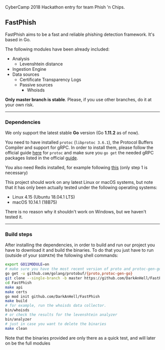 CyberCamp 2018 Hackathon entry for team Phish 'n Chips.

## FastPhish

FastPhish aims to be a fast and reliable phishing detection framework. It's based in Go.

The following modules have been already included:

- Analysis
  - Levenshtein distance
- Ingestion Engine
- Data sources
  - Certificate Transparency Logs
  - Passive sources
    - Whoisds

**Only master branch is stable**. Please, if you use other branches, do it at your own risk.



---

### Dependencies

We only support the latest stable **Go** version (Go **1.11.2** as of now).

You need to have installed `protoc` (`libprotoc 3.6.1`), the Protocol Buffers Compiler and support for gRPC. In order to install them, please follow the official guide [here](https://google.github.io/proto-lens/installing-protoc.html) for `protoc` and make sure you `go get` the needed gRPC packages listed in the official [guide](https://grpc.io/docs/quickstart/go.html).


You also need Redis installed, for example following [this](https://www.digitalocean.com/community/tutorials/how-to-install-and-secure-redis-on-ubuntu-18-04) (only step 1 is necessary)

This project should work on any latest Linux or macOS systems, but note that it has only been actually tested under the following operating systems:

- Linux 4.15 (Ubuntu 18.04.1 LTS)
- macOS 10.14.1 (18B75)

There is no reason why it shouldn't work on Windows, but we haven't tested it.


---

### Build steps

After installing the dependencies, in order to build and run our project you have to download it and build the binaries. To do that you just have to run (outside of your `$GOPATH`) the following shell commands:

```sh
export GO11MODULE=on
# make sure you have the most recent version of proto and protoc-gen-go
go get -u github.com/golang/protobuf/{proto,protoc-gen-go}
git clone --single-branch -b master https://github.com/DarkAnHell/FastPhish
cd FastPhish
make api
make certs
go mod init github.com/DarkAnHell/FastPhish
make build
# for example, run the whoisds data collector.
bin/whoisds
# or check the results for the levenshtein analyzer
bin/analyzer
# just in case you want to delete the binaries
make clean
```

Note that the binaries provided are only there as a quick test, and will later on be the full modules
